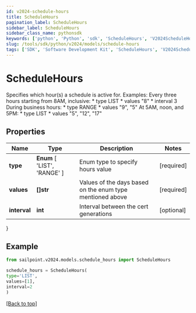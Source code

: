 ```yaml
---
id: v2024-schedule-hours
title: ScheduleHours
pagination_label: ScheduleHours
sidebar_label: ScheduleHours
sidebar_class_name: pythonsdk
keywords: ['python', 'Python', 'sdk', 'ScheduleHours', 'V2024ScheduleHours'] 
slug: /tools/sdk/python/v2024/models/schedule-hours
tags: ['SDK', 'Software Development Kit', 'ScheduleHours', 'V2024ScheduleHours']
---
```


# ScheduleHours

Specifies which hour(s) a schedule is active for. Examples:  Every three hours starting from 8AM, inclusive: * type LIST * values \"8\" * interval 3  During business hours: * type RANGE * values \"9\", \"5\"  At 5AM, noon, and 5PM: * type LIST * values \"5\", \"12\", \"17\" 

## Properties

Name | Type | Description | Notes
------------ | ------------- | ------------- | -------------
**type** |  **Enum** [  'LIST',    'RANGE' ] | Enum type to specify hours value | [required]
**values** | **[]str** | Values of the days based on the enum type mentioned above | [required]
**interval** | **int** | Interval between the cert generations | [optional] 
}

## Example

```python
from sailpoint.v2024.models.schedule_hours import ScheduleHours

schedule_hours = ScheduleHours(
type='LIST',
values=[1],
interval=2
)

```
[[Back to top]](#) 

